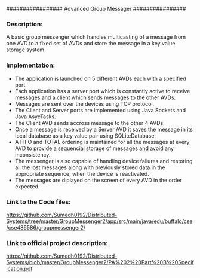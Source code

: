 ################# Advanced Group Messager ################

### Description: 
A basic group messenger which handles multicasting of a message from one AVD to a fixed set of AVDs and store the message in a key value storage system

### Implementation:
* The application is launched on 5 different AVDs each with a specified port.
* Each application has a server port which is constantly active to receive messages and a client which sends messages to the other AVDs.
* Messages are sent over the devices using TCP protocol.
* The Client and Server ports are implemented using Java Sockets and Java AsycTasks.
* The Client AVD sends accross message to the other 4 AVDs.
* Once a message is received by a Server AVD it saves the message in its local database as a key value pair using SQLiteDatabase.
* A FIFO and TOTAL ordering is maintained for all the messages at every AVD to provide a sequencial storage of messages and avoid any inconsistency.
* The messenger is also capable of handling device failures and restoring all the lost messages along with previously stored data in the appropriate sequence, when the device is reactivated.
* The messages are diplayed on the screen of every AVD in the order expected.

### Link to the Code files:
https://github.com/Sumedh0192/Distributed-Systems/tree/master/GroupMessenger2/app/src/main/java/edu/buffalo/cse/cse486586/groupmessenger2/

### Link to official project description:
https://github.com/Sumedh0192/Distributed-Systems/blob/master/GroupMessenger2/PA%202%20Part%20B%20Specification.pdf



